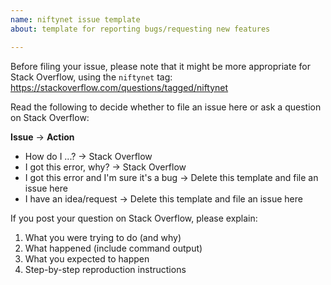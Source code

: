 ```yaml
---
name: niftynet issue template
about: template for reporting bugs/requesting new features

---
```


Before filing your issue, please note that it might be more appropriate for Stack Overflow, using the `niftynet` tag:
https://stackoverflow.com/questions/tagged/niftynet

Read the following to decide whether to file an issue here or ask a question on Stack Overflow:

**Issue** → **Action**
- How do I ...? → Stack Overflow
- I got this error, why? → Stack Overflow
- I got this error and I'm sure it's a bug → Delete this template and file an issue here
- I have an idea/request → Delete this template and file an issue here

If you post your question on Stack Overflow, please explain:

1. What you were trying to do (and why)
2. What happened (include command output)
3. What you expected to happen
4. Step-by-step reproduction instructions
